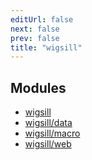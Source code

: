 ```yaml
---
editUrl: false
next: false
prev: false
title: "wigsill"
---
```


## Modules

- [wigsill](/api/wigsill/readme/)
- [wigsill/data](/api/wigsill/data/readme/)
- [wigsill/macro](/api/wigsill/macro/readme/)
- [wigsill/web](/api/wigsill/web/readme/)
